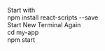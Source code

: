 Start with<br> 
npm install react-scripts --save <br>
Start New Terminal Again <br>
cd my-app <br> 
npm start <br> 
